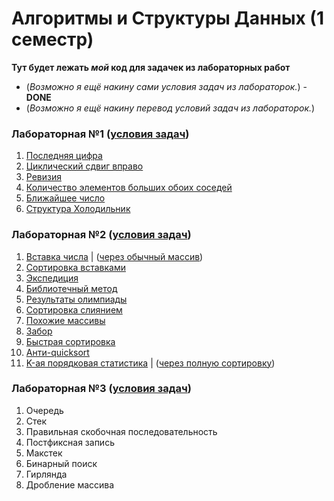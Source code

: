 Алгоритмы и Структуры Данных (1 семестр)
=====
**Тут будет лежать *мой* код для задачек из лабораторных работ**

* (*Возможно я ещё накину сами условия задач из лабораторок.*) - **DONE**
* (*Возможно я ещё накину перевод условий задач из лабораторок.*)

### Лабораторная №1 ([условия задач](https://github.com/Egichiv/Algorithms-and-DS-1-Sem/blob/main/Lab.%20%231%20-%202022/Lab.%20%232%20tasks.md))
1. [Последняя цифра](https://github.com/Egichiv/Algorithms-and-DS-1-Sem/blob/main/Lab.%20%231%20-%202022/task-A.cpp)
2. [Циклический сдвиг вправо](https://github.com/Egichiv/Algorithms-and-DS-1-Sem/blob/main/Lab.%20%231%20-%202022/task-B.cpp)
3. [Ревизия](https://github.com/Egichiv/Algorithms-and-DS-1-Sem/blob/main/Lab.%20%231%20-%202022/task-C.cpp)
4. [Количество элементов больших обоих соседей](https://github.com/Egichiv/Algorithms-and-DS-1-Sem/blob/main/Lab.%20%231%20-%202022/task-D.cpp)
5. [Ближайшее число](https://github.com/Egichiv/Algorithms-and-DS-1-Sem/blob/main/Lab.%20%231%20-%202022/task-E.cpp)
6. [Структура Холодильник](https://github.com/Egichiv/Algorithms-and-DS-1-Sem/blob/main/Lab.%20%231%20-%202022/task-F.cpp)

### Лабораторная №2 ([условия задач](https://github.com/Egichiv/Algorithms-and-DS-1-Sem/blob/main/Lab.%20%232%20-%202022/Lab.%20%232%20tasks.md))
1. [Вставка числа](https://github.com/Egichiv/Algorithms-and-DS-1-Sem/blob/main/Lab.%20%232%20-%202022/task-A.cpp)  |  ([через обычный массив](https://github.com/Egichiv/Algorithms-and-DS-1-Sem/blob/main/Lab.%20%232%20-%202022/task-A-ver.0.cpp))
2. [Сортировка вставками](https://github.com/Egichiv/Algorithms-and-DS-1-Sem/blob/main/Lab.%20%232%20-%202022/task-B.cpp)
3. [Экспедиция](https://github.com/Egichiv/Algorithms-and-DS-1-Sem/blob/main/Lab.%20%232%20-%202022/task-C.cpp)
4. [Библиотечный метод](https://github.com/Egichiv/Algorithms-and-DS-1-Sem/blob/main/Lab.%20%232%20-%202022/task-D.cpp)
5. [Результаты олимпиады](https://github.com/Egichiv/Algorithms-and-DS-1-Sem/blob/main/Lab.%20%232%20-%202022/task-E.cpp)
6. [Сортировка слиянием](https://github.com/Egichiv/Algorithms-and-DS-1-Sem/blob/main/Lab.%20%232%20-%202022/task-F.cpp)
7. [Похожие массивы](https://github.com/Egichiv/Algorithms-and-DS-1-Sem/blob/main/Lab.%20%232%20-%202022/task-G.cpp)
8. [Забор](https://github.com/Egichiv/Algorithms-and-DS-1-Sem/blob/main/Lab.%20%232%20-%202022/task-H.cpp)
9. [Быстрая сортировка](https://github.com/Egichiv/Algorithms-and-DS-1-Sem/blob/main/Lab.%20%232%20-%202022/task-I.cpp)
10. [Анти-quicksort](https://github.com/Egichiv/Algorithms-and-DS-1-Sem/blob/main/Lab.%20%232%20-%202022/task-J.cpp)
11. [K-ая порядковая статистика](https://github.com/Egichiv/Algorithms-and-DS-1-Sem/blob/main/Lab.%20%232%20-%202022/task-K.cpp)  |  ([через полную сортировку](https://github.com/Egichiv/Algorithms-and-DS-1-Sem/blob/main/Lab.%20%232%20-%202022/task-K-ver.0.cpp))

### Лабораторная №3 ([условия задач](https://github.com/Egichiv/Algorithms-and-DS-1-Sem/blob/main/Lab.%20%233%20-%202022/Lab.%20%233%20tasks.md))
1. Очередь
2. Стек
3. Правильная скобочная последовательность
4. Постфиксная запись
5. Макстек
6. Бинарный поиск
7. Гирлянда
8. Дробление массива
